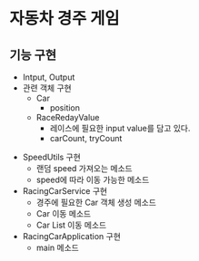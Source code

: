 # 자동차 경주 게임
## 기능 구현
* Intput, Output 
* 관련 객체 구현
  * Car   
    * position
  * RaceRedayValue
    * 레이스에 필요한 input value를 담고 있다.
    * carCount, tryCount
- SpeedUtils 구현
  * 랜덤 speed 가져오는 메소드
  * speed에 따라 이동 가능한 메소드
- RacingCarService 구현
  * 경주에 필요한 Car 객체 생성 메소드
  * Car 이동 메소드
  * Car List 이동 메소드
- RacingCarApplication 구현
  * main 메소드